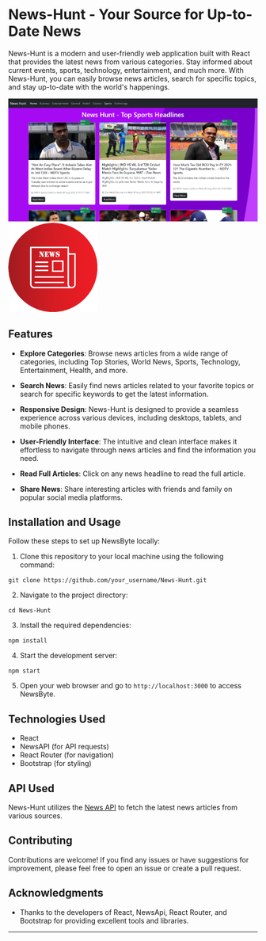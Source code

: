 # News-Hunt - Your Source for Up-to-Date News

News-Hunt is a modern and user-friendly web application built with React that provides the latest news from various categories. Stay informed about current events, sports, technology, entertainment, and much more. With News-Hunt, you can easily browse news articles, search for specific topics, and stay up-to-date with the world's happenings.

![NewsByte Screenshot](./public/screenshot.png)
![NewsByte Screenshot](./public/logo192.png)

## Features

- **Explore Categories**: Browse news articles from a wide range of categories, including Top Stories, World News, Sports, Technology, Entertainment, Health, and more.

- **Search News**: Easily find news articles related to your favorite topics or search for specific keywords to get the latest information.

- **Responsive Design**: News-Hunt is designed to provide a seamless experience across various devices, including desktops, tablets, and mobile phones.

- **User-Friendly Interface**: The intuitive and clean interface makes it effortless to navigate through news articles and find the information you need.

- **Read Full Articles**: Click on any news headline to read the full article.

- **Share News**: Share interesting articles with friends and family on popular social media platforms.


## Installation and Usage

Follow these steps to set up NewsByte locally:

1. Clone this repository to your local machine using the following command:

```
git clone https://github.com/your_username/News-Hunt.git
```

2. Navigate to the project directory:

```
cd News-Hunt
```


3. Install the required dependencies:
```
npm install
```


4. Start the development server:
```
npm start
```


5. Open your web browser and go to `http://localhost:3000` to access NewsByte.

## Technologies Used

- React
- NewsAPI (for API requests)
- React Router (for navigation)
- Bootstrap (for styling)

## API Used

News-Hunt utilizes the [News API](https://newsapi.org/) to fetch the latest news articles from various sources.

## Contributing

Contributions are welcome! If you find any issues or have suggestions for improvement, please feel free to open an issue or create a pull request.


## Acknowledgments

- Thanks to the developers of React, NewsApi, React Router, and Bootstrap for providing excellent tools and libraries.

---
